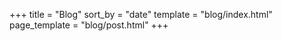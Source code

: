 +++
title = "Blog"
sort_by = "date"
template = "blog/index.html"
page_template = "blog/post.html"
+++
